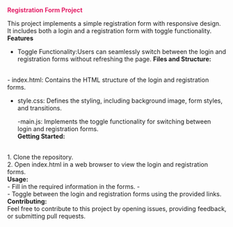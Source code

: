  <span style="color:#e41e66"><Strong> Registration Form Project</strong></span>

This project implements a simple registration form with  responsive design. 
<br>
It includes both a login and a registration form with toggle functionality.
<br>
<strong>Features</strong>
<br>
- Toggle Functionality:Users can seamlessly switch between the login and registration forms without refreshing the page.
 <strong>Files and Structure:</strong>
<br>
- index.html: Contains the HTML structure of the login and registration forms.

- style.css: Defines the styling, including background image, form styles, and transitions.

  -main.js: Implements the toggle functionality for switching between login and registration forms.
  <br>
<strong> Getting Started:</strong>
<br>
1. Clone the repository.
   <br>
2. Open index.html in a web browser to view the login and registration forms.
<br>
<strong>Usage:</strong>
<br>
- Fill in the required information in the forms.
- <br>
- Toggle between the login and registration forms using the provided links.
<br>
<strong> Contributing:</strong>
<br>
Feel free to contribute to this project by opening issues, providing feedback, or submitting pull requests.
